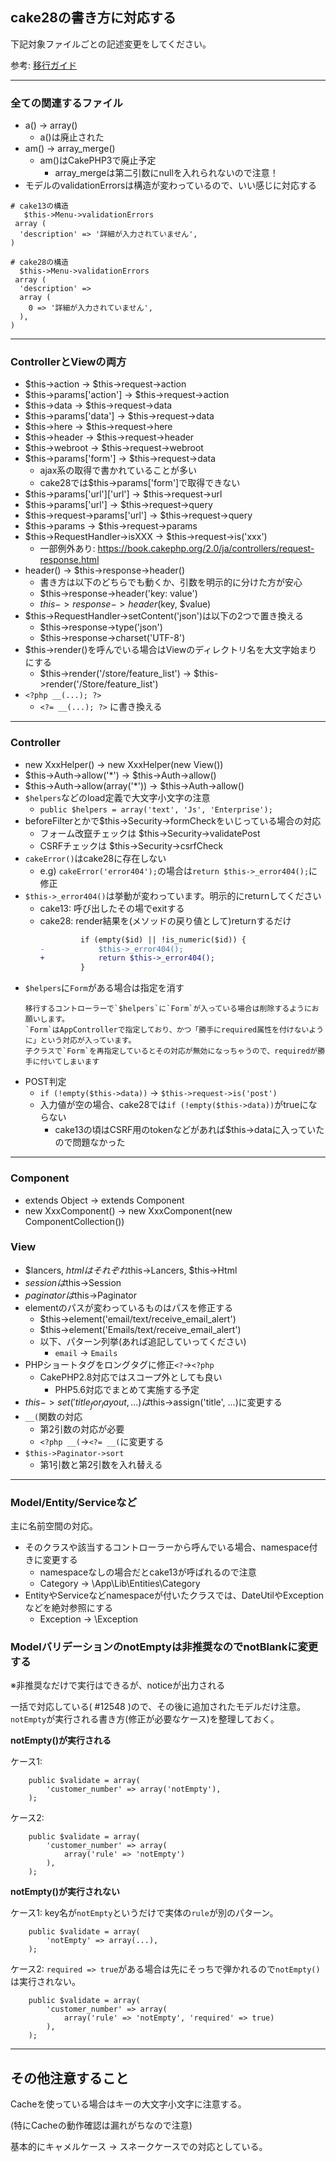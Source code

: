 ## cake28の書き方に対応する

下記対象ファイルごとの記述変更をしてください。

参考: [移行ガイド](https://book.cakephp.org/2.0/ja/appendices/2-0-migration-guide.html)

---

### 全ての関連するファイル

- a() → array()
  - a()は廃止された
- am() → array_merge()
  - am()はCakePHP3で廃止予定
    - array_mergeは第二引数にnullを入れられないので注意！
- モデルのvalidationErrorsは構造が変わっているので、いい感じに対応する
```
# cake13の構造
‌   $this->Menu->validationErrors
 array (
  'description' => '詳細が入力されていません',
)

# cake28の構造
  $this->Menu->validationErrors
 array (
  'description' =>
  array (
    0 => '詳細が入力されていません',
  ),
)
```

---

### ControllerとViewの両方

- $this->action → $this->request->action
- $this->params['action'] → $this->request->action
- $this->data → $this->request->data
- $this->params['data'] → $this->request->data
- $this->here → $this->request->here
- $this->header → $this->request->header
- $this->webroot → $this->request->webroot
- $this->params['form'] → $this->request->data
  - ajax系の取得で書かれていることが多い
  - cake28では$this->params['form']で取得できない
- $this->params['url']['url'] → $this->request->url
- $this->params['url'] → $this->request->query
- $this->request->params['url'] → $this->request->query
- $this->params → $this->request->params
- $this->RequestHandler->isXXX → $this->request->is('xxx')
  - 一部例外あり: https://book.cakephp.org/2.0/ja/controllers/request-response.html
- header() → $this->response->header()
  - 書き方は以下のどちらでも動くか、引数を明示的に分けた方が安心
  - $this->response->header('key: value')
  - $this->response->header($key, $value)
- $this->RequestHandler->setContent('json')は以下の2つで置き換える
  - $this->response->type('json')
  - $this->response->charset('UTF-8')
- $this->render()を呼んでいる場合はViewのディレクトリ名を大文字始まりにする
  - $this->render('/store/feature_list') → $this->render('/Store/feature_list')
- `<?php __(...); ?>`
  - `<?= __(...); ?>` に書き換える

---

### Controller

- new XxxHelper() → new XxxHelper(new View())
- $this->Auth->allow('*') → $this->Auth->allow()
- $this->Auth->allow(array('*')) → $this->Auth->allow()
- `$helpers`などのload定義で大文字小文字の注意
  - `public $helpers = array('text', 'Js', 'Enterprise');`
- beforeFilterとかで$this->Security->formCheckをいじっている場合の対応
  - フォーム改竄チェックは $this->Security->validatePost
  - CSRFチェックは $this->Security->csrfCheck
- `cakeError()`はcake28に存在しない
  - e.g) `cakeError('error404');`の場合は`return $this->_error404();`に修正
- `$this->_error404()`は挙動が変わっています。明示的にreturnしてください
  - cake13: 呼び出したその場でexitする
  - cake28: render結果を(メソッドの戻り値として)returnするだけ
    ```diff
             if (empty($id) || !is_numeric($id)) {
    -            $this->_error404();
    +            return $this->_error404();
             }
    ```
- `$helpers`に`Form`がある場合は指定を消す
  ```
  移行するコントローラーで`$helpers`に`Form`が入っている場合は削除するようにお願いします。
  `Form`はAppControllerで指定しており、かつ「勝手にrequired属性を付けないように」という対応が入っています。
  子クラスで`Form`を再指定しているとその対応が無効になっちゃうので、requiredが勝手に付いてしまいます
  ```
- POST判定
  - `if (!empty($this->data))` → `$this->request->is('post')`
  - 入力値が空の場合、cake28では`if (!empty($this->data))`がtrueにならない
    - cake13の頃はCSRF用のtokenなどがあれば$this->dataに入っていたので問題なかった

---

### Component

- extends Object → extends Component
- new XxxComponent() → new XxxComponent(new ComponentCollection())

### View

- $lancers, $htmlは それぞれ$this->Lancers, $this->Html
- $sessionは$this->Session
- $paginatorは$this->Paginator
- elementのパスが変わっているものはパスを修正する
  - $this->element('email/text/receive_email_alert') 
  - $this->element('Emails/text/receive_email_alert')
  - 以下、パターン列挙(あれば追記していってください)
    - `email` → `Emails`
- PHPショートタグをロングタグに修正`<?`→`<?php`
  - CakePHP2.8対応ではスコープ外としても良い
    - PHP5.6対応でまとめて実施する予定
- $this->set('title_for_layout, ...)は$this->assign('title', ...)に変更する
- `__(`関数の対応
  - 第2引数の対応が必要
  - `<?php __(`→`<?= __(`に変更する
- `$this->Paginator->sort`
  - 第1引数と第2引数を入れ替える

---

### Model/Entity/Serviceなど

主に名前空間の対応。

- そのクラスや該当するコントローラーから呼んでいる場合、namespace付きに変更する
    - namespaceなしの場合だとcake13が呼ばれるので注意
    - Category → \App\Lib\Entities\Category
- EntityやServiceなどnamespaceが付いたクラスでは、DateUtilやExceptionなどを絶対参照にする
    - Exception → \Exception


### ModelバリデーションのnotEmptyは非推奨なのでnotBlankに変更する

※非推奨なだけで実行はできるが、noticeが出力される  

一括で対応している( #12548 )ので、その後に追加されたモデルだけ注意。  
`notEmpty`が実行される書き方(修正が必要なケース)を整理しておく。  

**notEmpty()が実行される**

ケース1:  

```
    public $validate = array(
        'customer_number' => array('notEmpty'),
    );
```

ケース2:  

```
    public $validate = array(
        'customer_number' => array(
            array('rule' => 'notEmpty')
        ),
    );
```

**notEmpty()が実行されない**

ケース1: key名が`notEmpty`というだけで実体の`rule`が別のパターン。  

```
    public $validate = array(
        'notEmpty' => array(...),
    );
```

ケース2: `required => true`がある場合は先にそっちで弾かれるので`notEmpty()`は実行されない。  

```
    public $validate = array(
        'customer_number' => array(
            array('rule' => 'notEmpty', 'required' => true)
        ),
    );
```


---

## その他注意すること

Cacheを使っている場合はキーの大文字小文字に注意する。

(特にCacheの動作確認は漏れがちなので注意)

基本的にキャメルケース → スネークケースでの対応としている。

